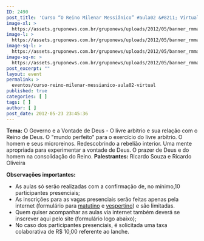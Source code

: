 ```yaml
---
ID: 2490
post_title: 'Curso “O Reino Milenar Messiânico” #aula02 &#8211; Virtual'
image-xl: >
  https://assets.gruponews.com.br/gruponews/uploads/2012/05/banner_rmma2.jpg
image-l: >
  https://assets.gruponews.com.br/gruponews/uploads/2012/05/banner_rmma2.jpg
image-sq-l: >
  https://assets.gruponews.com.br/gruponews/uploads/2012/05/banner_rmma2.jpg
image-sq-m: >
  https://assets.gruponews.com.br/gruponews/uploads/2012/05/banner_rmma2-720x320.jpg
post_excerpt: ""
layout: event
permalink: >
  eventos/curso-reino-milenar-messianico-aula02-virtual
published: true
categories: [ ]
tags: [ ]
author: [ ]
post_date: 2012-05-23 23:45:36
---
```

<strong>Tema:</strong> O Governo e a Vontade de Deus - O livre arbítrio e sua relação com o Reino de Deus. O "mundo perfeito" para o exercício do livre arbítrio. O homem e seus microreinos. Redescobrindo a rebelião interior. Uma mente apropriada para experimentar a vontade de Deus. O prazer de Deus e do homem na consolidação do Reino.
<strong>Palestrantes:</strong> Ricardo Souza e Ricardo Oliveira

<strong>Observações importantes:</strong>
- As aulas só serão realizadas com a confirmação de, no mínimo,10 participantes presenciais;
- As inscrições para as vagas presenciais serão feitas apenas pela internet (formulário para <a title="Curso “O Reino Milenar Messiânico” #aula02 – Matutino" href="http://www.gruponews.com.br/eventos/curso-reino-milenar-messianico-aula02-matutino">matutino</a> e <a title="Curso “O Reino Milenar Messiânico” #aula02 – Vespertino" href="http://www.gruponews.com.br/eventos/curso-reino-milenar-messianico-aula02-vespertino">vespertino</a>) e são limitadas.
- Quem quiser acompanhar as aulas via internet também deverá se inscrever aqui pelo site (formulário logo abaixo);
- No caso dos participantes presenciais, é solicitada uma taxa colaborativa de R$ 10,00 referente ao lanche.